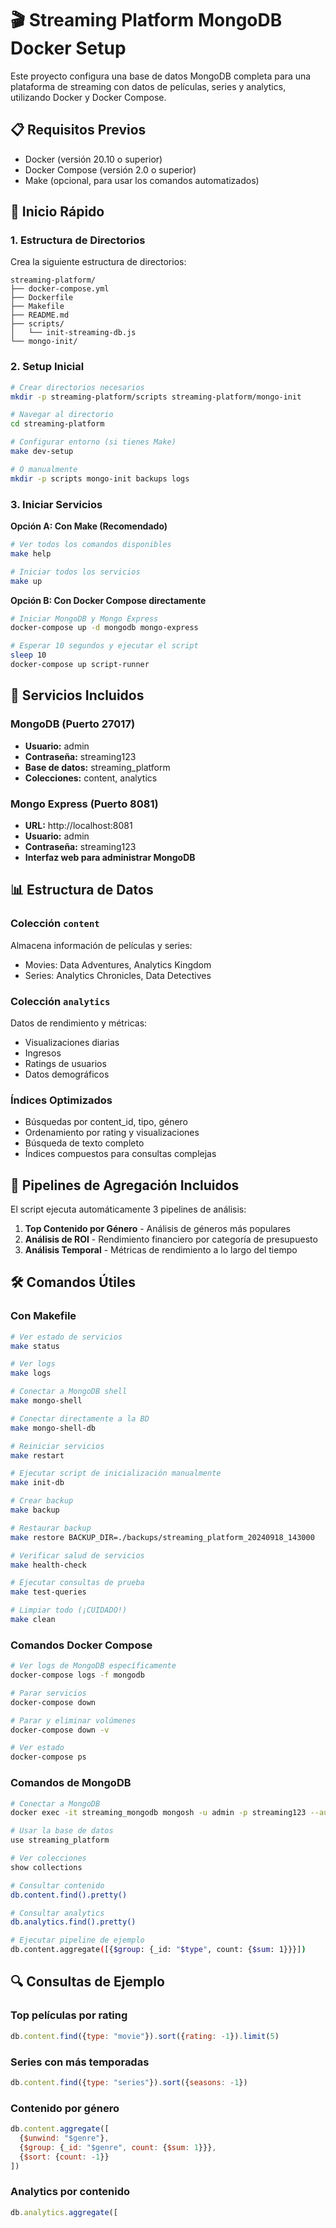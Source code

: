 # 🎬 Streaming Platform MongoDB Docker Setup

Este proyecto configura una base de datos MongoDB completa para una plataforma de streaming con datos de películas, series y analytics, utilizando Docker y Docker Compose.

## 📋 Requisitos Previos

- Docker (versión 20.10 o superior)
- Docker Compose (versión 2.0 o superior)
- Make (opcional, para usar los comandos automatizados)

## 🚀 Inicio Rápido

### 1. Estructura de Directorios

Crea la siguiente estructura de directorios:

```
streaming-platform/
├── docker-compose.yml
├── Dockerfile
├── Makefile
├── README.md
├── scripts/
│   └── init-streaming-db.js
└── mongo-init/
```

### 2. Setup Inicial

```bash
# Crear directorios necesarios
mkdir -p streaming-platform/scripts streaming-platform/mongo-init

# Navegar al directorio
cd streaming-platform

# Configurar entorno (si tienes Make)
make dev-setup

# O manualmente
mkdir -p scripts mongo-init backups logs
```

### 3. Iniciar Servicios

**Opción A: Con Make (Recomendado)**
```bash
# Ver todos los comandos disponibles
make help

# Iniciar todos los servicios
make up
```

**Opción B: Con Docker Compose directamente**
```bash
# Iniciar MongoDB y Mongo Express
docker-compose up -d mongodb mongo-express

# Esperar 10 segundos y ejecutar el script
sleep 10
docker-compose up script-runner
```

## 🔧 Servicios Incluidos

### MongoDB (Puerto 27017)
- **Usuario:** admin
- **Contraseña:** streaming123
- **Base de datos:** streaming_platform
- **Colecciones:** content, analytics

### Mongo Express (Puerto 8081)
- **URL:** http://localhost:8081
- **Usuario:** admin
- **Contraseña:** streaming123
- **Interfaz web para administrar MongoDB**

## 📊 Estructura de Datos

### Colección `content`
Almacena información de películas y series:
- Movies: Data Adventures, Analytics Kingdom
- Series: Analytics Chronicles, Data Detectives

### Colección `analytics`
Datos de rendimiento y métricas:
- Visualizaciones diarias
- Ingresos
- Ratings de usuarios
- Datos demográficos

### Índices Optimizados
- Búsquedas por content_id, tipo, género
- Ordenamiento por rating y visualizaciones
- Búsqueda de texto completo
- Índices compuestos para consultas complejas

## 🎯 Pipelines de Agregación Incluidos

El script ejecuta automáticamente 3 pipelines de análisis:

1. **Top Contenido por Género** - Análisis de géneros más populares
2. **Análisis de ROI** - Rendimiento financiero por categoría de presupuesto
3. **Análisis Temporal** - Métricas de rendimiento a lo largo del tiempo

## 🛠️ Comandos Útiles

### Con Makefile

```bash
# Ver estado de servicios
make status

# Ver logs
make logs

# Conectar a MongoDB shell
make mongo-shell

# Conectar directamente a la BD
make mongo-shell-db

# Reiniciar servicios
make restart

# Ejecutar script de inicialización manualmente
make init-db

# Crear backup
make backup

# Restaurar backup
make restore BACKUP_DIR=./backups/streaming_platform_20240918_143000

# Verificar salud de servicios
make health-check

# Ejecutar consultas de prueba
make test-queries

# Limpiar todo (¡CUIDADO!)
make clean
```

### Comandos Docker Compose

```bash
# Ver logs de MongoDB específicamente
docker-compose logs -f mongodb

# Parar servicios
docker-compose down

# Parar y eliminar volúmenes
docker-compose down -v

# Ver estado
docker-compose ps
```

### Comandos de MongoDB

```bash
# Conectar a MongoDB
docker exec -it streaming_mongodb mongosh -u admin -p streaming123 --authenticationDatabase admin

# Usar la base de datos
use streaming_platform

# Ver colecciones
show collections

# Consultar contenido
db.content.find().pretty()

# Consultar analytics
db.analytics.find().pretty()

# Ejecutar pipeline de ejemplo
db.content.aggregate([{$group: {_id: "$type", count: {$sum: 1}}}])
```

## 🔍 Consultas de Ejemplo

### Top películas por rating
```javascript
db.content.find({type: "movie"}).sort({rating: -1}).limit(5)
```

### Series con más temporadas
```javascript
db.content.find({type: "series"}).sort({seasons: -1})
```

### Contenido por género
```javascript
db.content.aggregate([
  {$unwind: "$genre"},
  {$group: {_id: "$genre", count: {$sum: 1}}},
  {$sort: {count: -1}}
])
```

### Analytics por contenido
```javascript
db.analytics.aggregate([